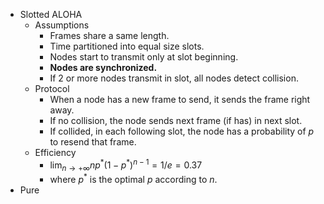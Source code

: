 - Slotted ALOHA
	- Assumptions
		- Frames share a same length.
		- Time partitioned into equal size slots.
		- Nodes start to transmit only at slot beginning.
		- **Nodes are synchronized.**
		- If 2 or more nodes transmit in slot, all nodes detect collision.
	- Protocol
		- When a node has a new frame to send, it sends the frame right away.
		- If no collision, the node sends next frame (if has) in next slot.
		- If collided, in each following slot, the node has a probability of $p$ to resend that frame.
	- Efficiency
		- $\lim_{n\to +\infty} np^*(1-p^*)^{n-1}=1/e=0.37$
		- where $p^*$ is the optimal $p$ according to $n$.
- Pure
